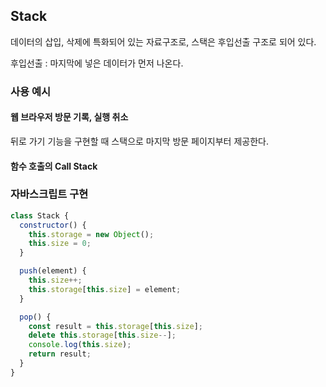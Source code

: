 ## Stack

데이터의 삽입, 삭제에 특화되어 있는 자료구조로, 스택은 후입선출 구조로 되어 있다.

후입선출 : 마지막에 넣은 데이터가 먼저 나온다.

### 사용 예시

#### 웹 브라우저 방문 기록, 실행 취소

뒤로 가기 기능을 구현할 때 스택으로 마지막 방문 페이지부터 제공한다.

#### 함수 호출의 Call Stack

### 자바스크립트 구현

```js
class Stack {
  constructor() {
    this.storage = new Object();
    this.size = 0;
  }

  push(element) {
    this.size++;
    this.storage[this.size] = element;
  }

  pop() {
    const result = this.storage[this.size];
    delete this.storage[this.size--];
    console.log(this.size);
    return result;
  }
}
```
